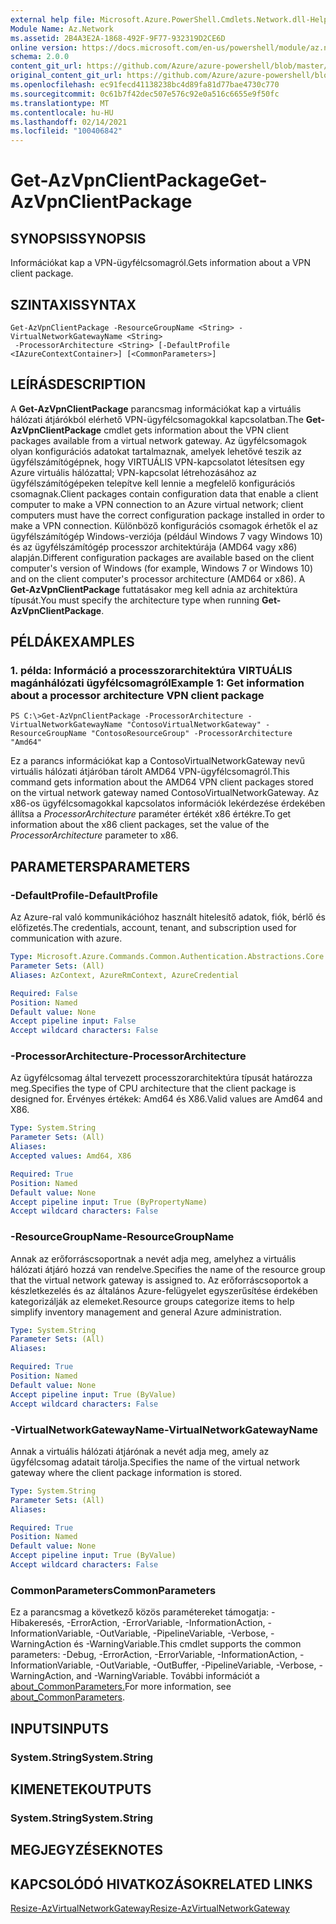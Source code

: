 ```yaml
---
external help file: Microsoft.Azure.PowerShell.Cmdlets.Network.dll-Help.xml
Module Name: Az.Network
ms.assetid: 2B4A3E2A-1868-492F-9F77-932319D2CE6D
online version: https://docs.microsoft.com/en-us/powershell/module/az.network/get-azvpnclientpackage
schema: 2.0.0
content_git_url: https://github.com/Azure/azure-powershell/blob/master/src/Network/Network/help/Get-AzVpnClientPackage.md
original_content_git_url: https://github.com/Azure/azure-powershell/blob/master/src/Network/Network/help/Get-AzVpnClientPackage.md
ms.openlocfilehash: ec91fecd41138238bc4d89fa81d77bae4730c770
ms.sourcegitcommit: 0c61b7f42dec507e576c92e0a516c6655e9f50fc
ms.translationtype: MT
ms.contentlocale: hu-HU
ms.lasthandoff: 02/14/2021
ms.locfileid: "100406842"
---
```

# <span data-ttu-id="0654f-101">Get-AzVpnClientPackage</span><span class="sxs-lookup"><span data-stu-id="0654f-101">Get-AzVpnClientPackage</span></span>

## <span data-ttu-id="0654f-102">SYNOPSIS</span><span class="sxs-lookup"><span data-stu-id="0654f-102">SYNOPSIS</span></span>
<span data-ttu-id="0654f-103">Információkat kap a VPN-ügyfélcsomagról.</span><span class="sxs-lookup"><span data-stu-id="0654f-103">Gets information about a VPN client package.</span></span>

## <span data-ttu-id="0654f-104">SZINTAXIS</span><span class="sxs-lookup"><span data-stu-id="0654f-104">SYNTAX</span></span>

```
Get-AzVpnClientPackage -ResourceGroupName <String> -VirtualNetworkGatewayName <String>
 -ProcessorArchitecture <String> [-DefaultProfile <IAzureContextContainer>] [<CommonParameters>]
```

## <span data-ttu-id="0654f-105">LEÍRÁS</span><span class="sxs-lookup"><span data-stu-id="0654f-105">DESCRIPTION</span></span>
<span data-ttu-id="0654f-106">A **Get-AzVpnClientPackage** parancsmag információkat kap a virtuális hálózati átjárókból elérhető VPN-ügyfélcsomagokkal kapcsolatban.</span><span class="sxs-lookup"><span data-stu-id="0654f-106">The **Get-AzVpnClientPackage** cmdlet gets information about the VPN client packages available from a virtual network gateway.</span></span>
<span data-ttu-id="0654f-107">Az ügyfélcsomagok olyan konfigurációs adatokat tartalmaznak, amelyek lehetővé teszik az ügyfélszámítógépnek, hogy VIRTUÁLIS VPN-kapcsolatot létesítsen egy Azure virtuális hálózattal; VPN-kapcsolat létrehozásához az ügyfélszámítógépeken telepítve kell lennie a megfelelő konfigurációs csomagnak.</span><span class="sxs-lookup"><span data-stu-id="0654f-107">Client packages contain configuration data that enable a client computer to make a VPN connection to an Azure virtual network; client computers must have the correct configuration package installed in order to make a VPN connection.</span></span>
<span data-ttu-id="0654f-108">Különböző konfigurációs csomagok érhetők el az ügyfélszámítógép Windows-verziója (például Windows 7 vagy Windows 10) és az ügyfélszámítógép processzor architektúrája (AMD64 vagy x86) alapján.</span><span class="sxs-lookup"><span data-stu-id="0654f-108">Different configuration packages are available based on the client computer's version of Windows (for example, Windows 7 or Windows 10) and on the client computer's processor architecture (AMD64 or x86).</span></span>
<span data-ttu-id="0654f-109">A **Get-AzVpnClientPackage** futtatásakor meg kell adnia az architektúra típusát.</span><span class="sxs-lookup"><span data-stu-id="0654f-109">You must specify the architecture type when running **Get-AzVpnClientPackage**.</span></span>

## <span data-ttu-id="0654f-110">PÉLDÁK</span><span class="sxs-lookup"><span data-stu-id="0654f-110">EXAMPLES</span></span>

### <span data-ttu-id="0654f-111">1. példa: Információ a processzorarchitektúra VIRTUÁLIS magánhálózati ügyfélcsomagról</span><span class="sxs-lookup"><span data-stu-id="0654f-111">Example 1: Get information about a processor architecture VPN client package</span></span>
```
PS C:\>Get-AzVpnClientPackage -ProcessorArchitecture -VirtualNetworkGatewayName "ContosoVirtualNetworkGateway" -ResourceGroupName "ContosoResourceGroup" -ProcessorArchitecture "Amd64"
```

<span data-ttu-id="0654f-112">Ez a parancs információkat kap a ContosoVirtualNetworkGateway nevű virtuális hálózati átjáróban tárolt AMD64 VPN-ügyfélcsomagról.</span><span class="sxs-lookup"><span data-stu-id="0654f-112">This command gets information about the AMD64 VPN client packages stored on the virtual network gateway named ContosoVirtualNetworkGateway.</span></span>
<span data-ttu-id="0654f-113">Az x86-os ügyfélcsomagokkal kapcsolatos információk lekérdezése érdekében állítsa a *ProcessorArchitecture* paraméter értékét x86 értékre.</span><span class="sxs-lookup"><span data-stu-id="0654f-113">To get information about the x86 client packages, set the value of the *ProcessorArchitecture* parameter to x86.</span></span>

## <span data-ttu-id="0654f-114">PARAMETERS</span><span class="sxs-lookup"><span data-stu-id="0654f-114">PARAMETERS</span></span>

### <span data-ttu-id="0654f-115">-DefaultProfile</span><span class="sxs-lookup"><span data-stu-id="0654f-115">-DefaultProfile</span></span>
<span data-ttu-id="0654f-116">Az Azure-ral való kommunikációhoz használt hitelesítő adatok, fiók, bérlő és előfizetés.</span><span class="sxs-lookup"><span data-stu-id="0654f-116">The credentials, account, tenant, and subscription used for communication with azure.</span></span>

```yaml
Type: Microsoft.Azure.Commands.Common.Authentication.Abstractions.Core.IAzureContextContainer
Parameter Sets: (All)
Aliases: AzContext, AzureRmContext, AzureCredential

Required: False
Position: Named
Default value: None
Accept pipeline input: False
Accept wildcard characters: False
```

### <span data-ttu-id="0654f-117">-ProcessorArchitecture</span><span class="sxs-lookup"><span data-stu-id="0654f-117">-ProcessorArchitecture</span></span>
<span data-ttu-id="0654f-118">Az ügyfélcsomag által tervezett processzorarchitektúra típusát határozza meg.</span><span class="sxs-lookup"><span data-stu-id="0654f-118">Specifies the type of CPU architecture that the client package is designed for.</span></span>
<span data-ttu-id="0654f-119">Érvényes értékek: Amd64 és X86.</span><span class="sxs-lookup"><span data-stu-id="0654f-119">Valid values are Amd64 and X86.</span></span>

```yaml
Type: System.String
Parameter Sets: (All)
Aliases:
Accepted values: Amd64, X86

Required: True
Position: Named
Default value: None
Accept pipeline input: True (ByPropertyName)
Accept wildcard characters: False
```

### <span data-ttu-id="0654f-120">-ResourceGroupName</span><span class="sxs-lookup"><span data-stu-id="0654f-120">-ResourceGroupName</span></span>
<span data-ttu-id="0654f-121">Annak az erőforráscsoportnak a nevét adja meg, amelyhez a virtuális hálózati átjáró hozzá van rendelve.</span><span class="sxs-lookup"><span data-stu-id="0654f-121">Specifies the name of the resource group that the virtual network gateway is assigned to.</span></span>
<span data-ttu-id="0654f-122">Az erőforráscsoportok a készletkezelés és az általános Azure-felügyelet egyszerűsítése érdekében kategorizálják az elemeket.</span><span class="sxs-lookup"><span data-stu-id="0654f-122">Resource groups categorize items to help simplify inventory management and general Azure administration.</span></span>

```yaml
Type: System.String
Parameter Sets: (All)
Aliases:

Required: True
Position: Named
Default value: None
Accept pipeline input: True (ByValue)
Accept wildcard characters: False
```

### <span data-ttu-id="0654f-123">-VirtualNetworkGatewayName</span><span class="sxs-lookup"><span data-stu-id="0654f-123">-VirtualNetworkGatewayName</span></span>
<span data-ttu-id="0654f-124">Annak a virtuális hálózati átjárónak a nevét adja meg, amely az ügyfélcsomag adatait tárolja.</span><span class="sxs-lookup"><span data-stu-id="0654f-124">Specifies the name of the virtual network gateway where the client package information is stored.</span></span>

```yaml
Type: System.String
Parameter Sets: (All)
Aliases:

Required: True
Position: Named
Default value: None
Accept pipeline input: True (ByValue)
Accept wildcard characters: False
```

### <span data-ttu-id="0654f-125">CommonParameters</span><span class="sxs-lookup"><span data-stu-id="0654f-125">CommonParameters</span></span>
<span data-ttu-id="0654f-126">Ez a parancsmag a következő közös paramétereket támogatja: -Hibakeresés, -ErrorAction, -ErrorVariable, -InformationAction, -InformationVariable, -OutVariable, -PipelineVariable, -Verbose, -WarningAction és -WarningVariable.</span><span class="sxs-lookup"><span data-stu-id="0654f-126">This cmdlet supports the common parameters: -Debug, -ErrorAction, -ErrorVariable, -InformationAction, -InformationVariable, -OutVariable, -OutBuffer, -PipelineVariable, -Verbose, -WarningAction, and -WarningVariable.</span></span> <span data-ttu-id="0654f-127">További információt a [about_CommonParameters.](http://go.microsoft.com/fwlink/?LinkID=113216)</span><span class="sxs-lookup"><span data-stu-id="0654f-127">For more information, see [about_CommonParameters](http://go.microsoft.com/fwlink/?LinkID=113216).</span></span>

## <span data-ttu-id="0654f-128">INPUTS</span><span class="sxs-lookup"><span data-stu-id="0654f-128">INPUTS</span></span>

### <span data-ttu-id="0654f-129">System.String</span><span class="sxs-lookup"><span data-stu-id="0654f-129">System.String</span></span>

## <span data-ttu-id="0654f-130">KIMENETEK</span><span class="sxs-lookup"><span data-stu-id="0654f-130">OUTPUTS</span></span>

### <span data-ttu-id="0654f-131">System.String</span><span class="sxs-lookup"><span data-stu-id="0654f-131">System.String</span></span>

## <span data-ttu-id="0654f-132">MEGJEGYZÉSEK</span><span class="sxs-lookup"><span data-stu-id="0654f-132">NOTES</span></span>

## <span data-ttu-id="0654f-133">KAPCSOLÓDÓ HIVATKOZÁSOK</span><span class="sxs-lookup"><span data-stu-id="0654f-133">RELATED LINKS</span></span>

[<span data-ttu-id="0654f-134">Resize-AzVirtualNetworkGateway</span><span class="sxs-lookup"><span data-stu-id="0654f-134">Resize-AzVirtualNetworkGateway</span></span>](./Resize-AzVirtualNetworkGateway.md)



